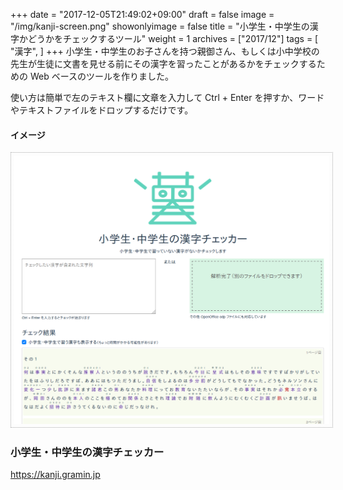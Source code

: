 +++
date = "2017-12-05T21:49:02+09:00"
draft = false
image = "/img/kanji-screen.png"
showonlyimage = false
title = "小学生・中学生の漢字かどうかをチェックするツール"
weight = 1
archives = ["2017/12"]
tags = [
  "漢字",
]
+++
小学生・中学生のお子さんを持つ親御さん、もしくは小中学校の先生が生徒に文書を見せる前にその漢字を習ったことがあるかをチェックするための Web ベースのツールを作りました。

使い方は簡単で左のテキスト欄に文章を入力して Ctrl + Enter を押すか、ワードやテキストファイルをドロップするだけです。

<!--more-->

#### イメージ
<a href='https://kanji.gramin.jp'><img src='/img/kanji-screen.png' style='width:600px;border-color:#aaaaaa;border-style:dotted;border-width:0.5px;padding:5px;' /></a>

### 小学生・中学生の漢字チェッカー
https://kanji.gramin.jp
